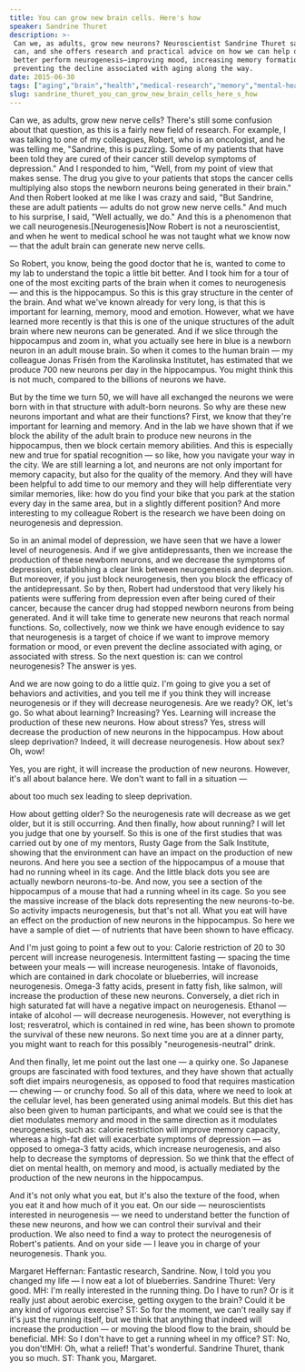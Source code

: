 ```yaml
---
title: You can grow new brain cells. Here's how
speaker: Sandrine Thuret
description: >-
 Can we, as adults, grow new neurons? Neuroscientist Sandrine Thuret says that we
 can, and she offers research and practical advice on how we can help our brains
 better perform neurogenesis—improving mood, increasing memory formation and
 preventing the decline associated with aging along the way.
date: 2015-06-30
tags: ["aging","brain","health","medical-research","memory","mental-health","mind","neuroscience","science","biology"]
slug: sandrine_thuret_you_can_grow_new_brain_cells_here_s_how
---
```


Can we, as adults, grow new nerve cells? There's still some confusion about that question,
as this is a fairly new field of research. For example, I was talking to one of my
colleagues, Robert, who is an oncologist, and he was telling me, "Sandrine, this is
puzzling. Some of my patients that have been told they are cured of their cancer still
develop symptoms of depression." And I responded to him, "Well, from my point of view that
makes sense. The drug you give to your patients that stops the cancer cells multiplying
also stops the newborn neurons being generated in their brain." And then Robert looked at
me like I was crazy and said, "But Sandrine, these are adult patients — adults do not grow
new nerve cells." And much to his surprise, I said, "Well actually, we do." And this is a
phenomenon that we call neurogenesis.[Neurogenesis]Now Robert is not a neuroscientist, and
when he went to medical school he was not taught what we know now — that the adult brain
can generate new nerve cells.

So Robert, you know, being the good doctor that he is, wanted to come to my lab to
understand the topic a little bit better. And I took him for a tour of one of the most
exciting parts of the brain when it comes to neurogenesis — and this is the hippocampus.
So this is this gray structure in the center of the brain. And what we've known already
for very long, is that this is important for learning, memory, mood and emotion. However,
what we have learned more recently is that this is one of the unique structures of the
adult brain where new neurons can be generated. And if we slice through the hippocampus
and zoom in, what you actually see here in blue is a newborn neuron in an adult mouse
brain. So when it comes to the human brain — my colleague Jonas Frisén from the Karolinska
Institutet, has estimated that we produce 700 new neurons per day in the hippocampus. You
might think this is not much, compared to the billions of neurons we have.

But by the time we turn 50, we will have all exchanged the neurons we were born with in
that structure with adult-born neurons. So why are these new neurons important and what are
their functions? First, we know that they're important for learning and memory. And in the
lab we have shown that if we block the ability of the adult brain to produce new neurons
in the hippocampus, then we block certain memory abilities. And this is especially new and
true for spatial recognition — so like, how you navigate your way in the city. We are still
learning a lot, and neurons are not only important for memory capacity, but also for the
quality of the memory. And they will have been helpful to add time to our memory and they
will help differentiate very similar memories, like: how do you find your bike that you
park at the station every day in the same area, but in a slightly different position? And
more interesting to my colleague Robert is the research we have been doing on neurogenesis
and depression.

So in an animal model of depression, we have seen that we have a lower level of
neurogenesis. And if we give antidepressants, then we increase the production of these
newborn neurons, and we decrease the symptoms of depression, establishing a clear link
between neurogenesis and depression. But moreover, if you just block neurogenesis, then
you block the efficacy of the antidepressant. So by then, Robert had understood that very
likely his patients were suffering from depression even after being cured of their cancer,
because the cancer drug had stopped newborn neurons from being generated. And it will take
time to generate new neurons that reach normal functions. So, collectively, now we think we
have enough evidence to say that neurogenesis is a target of choice if we want to improve
memory formation or mood, or even prevent the decline associated with aging, or associated
with stress. So the next question is: can we control neurogenesis? The answer is
yes.

And we are now going to do a little quiz. I'm going to give you a set of behaviors and
activities, and you tell me if you think they will increase neurogenesis or if they will
decrease neurogenesis. Are we ready? OK, let's go. So what about learning? Increasing? Yes.
Learning will increase the production of these new neurons. How about stress? Yes, stress
will decrease the production of new neurons in the hippocampus. How about sleep
deprivation? Indeed, it will decrease neurogenesis. How about sex? Oh, wow!

Yes, you are right, it will increase the production of new neurons. However, it's all
about balance here. We don't want to fall in a situation —

about too much sex leading to sleep deprivation.

How about getting older? So the neurogenesis rate will decrease as we get older, but it is
still occurring. And then finally, how about running? I will let you judge that one by
yourself. So this is one of the first studies that was carried out by one of my mentors,
Rusty Gage from the Salk Institute, showing that the environment can have an impact on the
production of new neurons. And here you see a section of the hippocampus of a mouse that
had no running wheel in its cage. And the little black dots you see are actually newborn
neurons-to-be. And now, you see a section of the hippocampus of a mouse that had a running
wheel in its cage. So you see the massive increase of the black dots representing the new
neurons-to-be. So activity impacts neurogenesis, but that's not all. What you eat will have
an effect on the production of new neurons in the hippocampus. So here we have a sample of
diet — of nutrients that have been shown to have efficacy.

And I'm just going to point a few out to you: Calorie restriction of 20 to 30 percent will
increase neurogenesis. Intermittent fasting — spacing the time between your meals — will
increase neurogenesis. Intake of flavonoids, which are contained in dark chocolate or
blueberries, will increase neurogenesis. Omega-3 fatty acids, present in fatty fish, like
salmon, will increase the production of these new neurons. Conversely, a diet rich in high
saturated fat will have a negative impact on neurogenesis. Ethanol — intake of alcohol —
will decrease neurogenesis. However, not everything is lost; resveratrol, which is
contained in red wine, has been shown to promote the survival of these new neurons. So
next time you are at a dinner party, you might want to reach for this possibly
"neurogenesis-neutral" drink.

And then finally, let me point out the last one — a quirky one. So Japanese groups are
fascinated with food textures, and they have shown that actually soft diet impairs
neurogenesis, as opposed to food that requires mastication — chewing — or crunchy food. So
all of this data, where we need to look at the cellular level, has been generated using
animal models. But this diet has also been given to human participants, and what we could
see is that the diet modulates memory and mood in the same direction as it modulates
neurogenesis, such as: calorie restriction will improve memory capacity, whereas a
high-fat diet will exacerbate symptoms of depression — as opposed to omega-3 fatty acids,
which increase neurogenesis, and also help to decrease the symptoms of depression. So we
think that the effect of diet on mental health, on memory and mood, is actually mediated
by the production of the new neurons in the hippocampus.

And it's not only what you eat, but it's also the texture of the food, when you eat it and
how much of it you eat. On our side — neuroscientists interested in neurogenesis — we need
to understand better the function of these new neurons, and how we can control their
survival and their production. We also need to find a way to protect the neurogenesis of
Robert's patients. And on your side — I leave you in charge of your neurogenesis. Thank
you.

Margaret Heffernan: Fantastic research, Sandrine. Now, I told you you changed my life — I
now eat a lot of blueberries. Sandrine Thuret: Very good. MH: I'm really interested in the
running thing. Do I have to run? Or is it really just about aerobic exercise, getting
oxygen to the brain? Could it be any kind of vigorous exercise? ST: So for the moment, we
can't really say if it's just the running itself, but we think that anything that indeed
will increase the production — or moving the blood flow to the brain, should be
beneficial. MH: So I don't have to get a running wheel in my office? ST: No, you don't!MH:
Oh, what a relief! That's wonderful. Sandrine Thuret, thank you so much. ST: Thank you,
Margaret.

<!--
ad_duration=3.33
event="TED@BCG London"
external_start_time=0
intro_duration=11.82
is_subtitle_required="False"
is_talk_featured="True"
language="en"
language_swap="False"
native_language="en"
number_of_related_talks=6
number_of_speakers=1
number_of_subtitled_videos=37
number_of_tags=10
number_of_talk_download_languages=38
number_of_talk_more_resources=0
number_of_talk_recommendations=0
number_of_talks_take_actions=0
post_ad_duration=0.83
published_timestamp="2015-10-08 15:00:00"
recording_date="2015-06-30"
speaker_description="Neural stem cell researcher"
speaker_is_published=1
speaker_name="Sandrine Thuret"
talk_name="You can grow new brain cells. Here's how"
talks_tags=["aging","brain","health","medical-research","memory","mental-health","mind","neuroscience","science","biology"]
url_audio="https://download.ted.com/talks/SandrineThuret_2015S.mp3?apikey=acme-roadrunner"
url_photo_speaker="https://pe.tedcdn.com/images/ted/d83bcf615fc52eecde2707dc3d2fded2940e87c9_254x191.jpg"
url_photo_talk="https://pe.tedcdn.com/images/ted/ec6df2369a3294452ed45750f41e6468c3a58621_2880x1620.jpg"
url_webpage="https://www.ted.com/talks/sandrine_thuret_you_can_grow_new_brain_cells_here_s_how"
video_type_name="TED Institute Talk"
-->